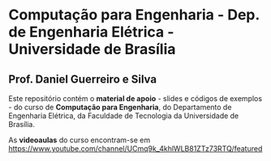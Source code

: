 # Computação para Engenharia - Dep. de Engenharia Elétrica - Universidade de Brasília
## Prof. Daniel Guerreiro e Silva

Este repositório contém o **material de apoio** - slides e códigos de exemplos - do curso de **Computação para Engenharia**, do Departamento de Engenharia Elétrica, da Faculdade de Tecnologia da Universidade de Brasília.

As **videoaulas** do curso encontram-se em https://www.youtube.com/channel/UCmq9k_4khlWLB81ZTz73RTQ/featured
